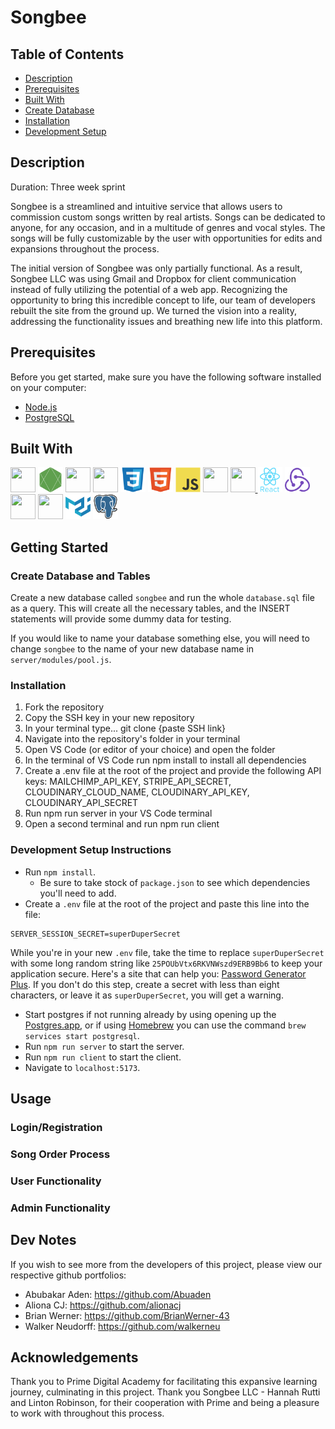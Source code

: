 # Songbee

## Table of Contents
- [Description](#description)
- [Prerequisites](#prerequisites)
- [Built With](#built-with)
- [Create Database](#create-database-and-tables)
- [Installation](#installation)
- [Development Setup](#development-setup-instructions)

## Description

Duration: Three week sprint

Songbee is a streamlined and intuitive service that allows users to commission custom songs written by real artists. Songs can be dedicated to anyone, for any occasion, and in a multitude of genres and vocal styles. The songs will be fully customizable by the user with opportunities for edits and expansions throughout the process. 

The initial version of Songbee was only partially functional. As a result, Songbee LLC was using Gmail and Dropbox for client communication instead of fully utilizing the potential of a web app. Recognizing the opportunity to bring this incredible concept to life, our team of developers rebuilt the site from the ground up. We turned the vision into a reality, addressing the functionality issues and breathing new life into this platform.

## Prerequisites

Before you get started, make sure you have the following software installed on your computer:

- [Node.js](https://nodejs.org/en)
- [PostgreSQL](https://www.postgresql.org)

## Built With
<a href="https://github.com/"><img src="https://cdn.jsdelivr.net/gh/devicons/devicon@latest/icons/github/github-original.svg" height="40px" width="40px" /></a>
<a href="https://nodejs.org/en/"><img src="https://github.com/devicons/devicon/blob/master/icons/nodejs/nodejs-plain.svg" height="40px" width="40px" /></a>
<a href="https://vitejs.dev/"><img src="https://cdn.jsdelivr.net/gh/devicons/devicon@latest/icons/vitejs/vitejs-original.svg" height="40px" width="40px" /></a>
<a href="https://www.npmjs.com/"><img src="https://cdn.jsdelivr.net/gh/devicons/devicon@latest/icons/npm/npm-original-wordmark.svg" height="40px" width="40px" /></a>
<a href="https://www.w3schools.com/w3css/defaulT.asp"><img src="https://raw.githubusercontent.com/devicons/devicon/master/icons/css3/css3-original.svg" height="40px" width="40px" /></a>
<a href="https://www.w3schools.com/html/"><img src="https://raw.githubusercontent.com/devicons/devicon/master/icons/html5/html5-original.svg" height="40px" width="40px" /></a>
<a href="https://www.w3schools.com/js/default.asp"><img src="https://raw.githubusercontent.com/devicons/devicon/master/icons/javascript/javascript-original.svg" height="40px" width="40px" /></a>
<a href="https://www.npmjs.com/package/nodemon"><img src="https://cdn.jsdelivr.net/gh/devicons/devicon@latest/icons/nodemon/nodemon-original.svg" height="40px" width="40px" /></a>
<a href="https://cloudinary.com/"><img src="https://cdn.worldvectorlogo.com/logos/cloudinary-2.svg" height="40px" width="40px" /> </a>
<a href="https://reactjs.org/"><img src="https://raw.githubusercontent.com/devicons/devicon/master/icons/react/react-original-wordmark.svg" height="40px" width="40px" /></a>
<a href="https://redux.js.org/"><img src="https://raw.githubusercontent.com/devicons/devicon/master/icons/redux/redux-original.svg" height="40px" width="40px" /></a>
<a href="https://mailchimp.com/developer/"><img src="https://cdn2.iconfinder.com/data/icons/picons-social/57/78-mailchimp-2-1024.png" height="40px" width="40px" /></a>
<a href="https://docs.stripe.com/development"><img src="https://www.vectorlogo.zone/logos/stripe/stripe-icon.svg" height="40px" width="40px" /></a>
<a href="https://material-ui.com/"><img src="https://raw.githubusercontent.com/devicons/devicon/master/icons/materialui/materialui-original.svg" height="40px" width="40px" /></a>
<a href="https://www.postgresql.org/"><img src="https://raw.githubusercontent.com/devicons/devicon/master/icons/postgresql/postgresql-original.svg" height="40px" width="40px" /></a>

## Getting Started

### Create Database and Tables
Create a new database called `songbee` and run the whole `database.sql` file as a query.
This will create all the necessary tables, and the INSERT statements will provide some dummy data for testing.

If you would like to name your database something else, you will need to change `songbee` to the name of your new database name in `server/modules/pool.js`.

### Installation
1. Fork the repository
2. Copy the SSH key in your new repository
3. In your terminal type... git clone {paste SSH link}
4. Navigate into the repository's folder in your terminal
5. Open VS Code (or editor of your choice) and open the folder
6. In the terminal of VS Code run npm install to install all dependencies
7. Create a .env file at the root of the project and provide the following API keys:
   MAILCHIMP_API_KEY, STRIPE_API_SECRET, CLOUDINARY_CLOUD_NAME, CLOUDINARY_API_KEY, CLOUDINARY_API_SECRET
9. Run npm run server in your VS Code terminal
10. Open a second terminal and run npm run client

### Development Setup Instructions

- Run `npm install`.
    - Be sure to take stock of `package.json` to see which dependencies you'll need to add.
- Create a `.env` file at the root of the project and paste this line into the file:

```plaintext
SERVER_SESSION_SECRET=superDuperSecret
```

While you're in your new `.env` file, take the time to replace `superDuperSecret` with some long random string like `25POUbVtx6RKVNWszd9ERB9Bb6` to keep your application secure. Here's a site that can help you: [Password Generator Plus](https://passwordsgenerator.net). If you don't do this step, create a secret with less than eight characters, or leave it as `superDuperSecret`, you will get a warning.

- Start postgres if not running already by using opening up the [Postgres.app](https://postgresapp.com), or if using [Homebrew](https://brew.sh) you can use the command `brew services start postgresql`.
- Run `npm run server` to start the server.
- Run `npm run client` to start the client.
- Navigate to `localhost:5173`.


## Usage

### Login/Registration

### Song Order Process

### User Functionality

### Admin Functionality


## Dev Notes
If you wish to see more from the developers of this project, please view our respective github portfolios:
- Abubakar Aden: https://github.com/Abuaden
- Aliona CJ: https://github.com/alionacj
- Brian Werner: https://github.com/BrianWerner-43
- Walker Neudorff: https://github.com/walkerneu

## Acknowledgements
Thank you to Prime Digital Academy for facilitating this expansive learning journey, culminating in this project.
Thank you Songbee LLC - Hannah Rutti and Linton Robinson, for their cooperation with Prime and being a pleasure to work with throughout this process.
